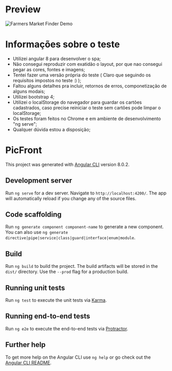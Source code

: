 # Preview

![Farmers Market Finder Demo](https://s3.gifyu.com/images/teste.gif)

# Informações sobre o teste

- Utilizei angular 8 para desenvolver o spa;
- Não consegui reproduzir com exatidão o layout, por que nao consegui pegar as cores, fontes e imagens;
- Tentei fazer uma versão própria do teste ( Claro que seguindo os requisitos impostos no teste :) );
- Faltou alguns detalhes pra incluir, retornos de erros, componetização de alguns modais;
- Utilizei bootstrap 4;
- Utilizei o localStorage do navegador para guardar os cartões cadastrados, caso precise reiniciar o teste sem cartões
  pode limpar o localStorage;
- Os testes foram feitos no Chrome e em ambiente de desenvolvimento "ng serve";
- Qualquer dúvida estou a disposição;

# PicFront

This project was generated with [Angular CLI](https://github.com/angular/angular-cli) version 8.0.2.

## Development server

Run `ng serve` for a dev server. Navigate to `http://localhost:4200/`. The app will automatically reload if you change any of the source files.

## Code scaffolding

Run `ng generate component component-name` to generate a new component. You can also use `ng generate directive|pipe|service|class|guard|interface|enum|module`.

## Build

Run `ng build` to build the project. The build artifacts will be stored in the `dist/` directory. Use the `--prod` flag for a production build.

## Running unit tests

Run `ng test` to execute the unit tests via [Karma](https://karma-runner.github.io).

## Running end-to-end tests

Run `ng e2e` to execute the end-to-end tests via [Protractor](http://www.protractortest.org/).

## Further help

To get more help on the Angular CLI use `ng help` or go check out the [Angular CLI README](https://github.com/angular/angular-cli/blob/master/README.md).
